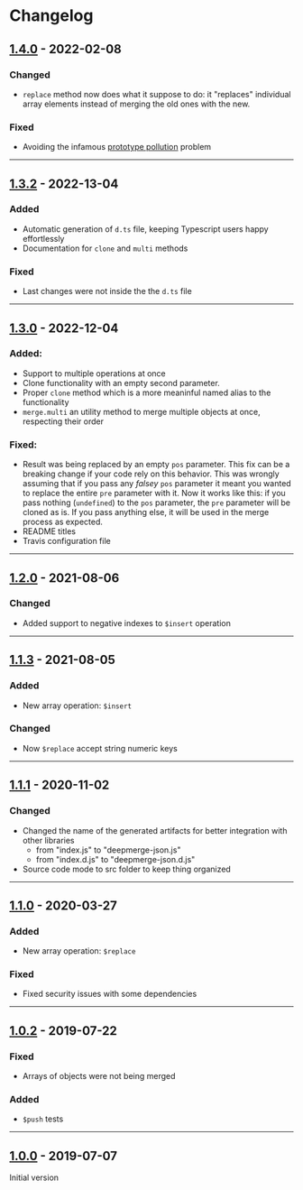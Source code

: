 # Changelog

## [1.4.0] - 2022-02-08

### Changed

-   `replace` method now does what it suppose to do: it "replaces" individual array elements instead of merging the old ones with the new.

### Fixed

-   Avoiding the infamous [prototype pollution](https://learn.snyk.io/lessons/prototype-pollution/javascript/) problem

---

## [1.3.2] - 2022-13-04

### Added

-   Automatic generation of `d.ts` file, keeping Typescript users happy effortlessly
-   Documentation for `clone` and `multi` methods

### Fixed

-   Last changes were not inside the the `d.ts` file

---

## [1.3.0] - 2022-12-04

### Added:

-   Support to multiple operations at once
-   Clone functionality with an empty second parameter.
-   Proper `clone` method which is a more meaninful named alias to the functionality
-   `merge.multi` an utility method to merge multiple objects at once, respecting their order

### Fixed:

-   Result was being replaced by an empty `pos` parameter. This fix can be a breaking change if your code rely on this behavior. This was wrongly assuming that if you pass any _falsey_ `pos` parameter it meant you wanted to replace the entire `pre` parameter with it. Now it works like this: if you pass nothing (`undefined`) to the `pos` parameter, the `pre` parameter will be cloned as is. If you pass anything else, it will be used in the merge process as expected.
-   README titles
-   Travis configuration file

---

## [1.2.0] - 2021-08-06

### Changed

-   Added support to negative indexes to `$insert` operation

---

## [1.1.3] - 2021-08-05

### Added

-   New array operation: `$insert`

### Changed

-   Now `$replace` accept string numeric keys

---

## [1.1.1] - 2020-11-02

### Changed

-   Changed the name of the generated artifacts for better integration with other libraries
    -   from "index.js" to "deepmerge-json.js"
    -   from "index.d.js" to "deepmerge-json.d.js"
-   Source code mode to src folder to keep thing organized

---

## [1.1.0] - 2020-03-27

### Added

-   New array operation: `$replace`

### Fixed

-   Fixed security issues with some dependencies

---

## [1.0.2] - 2019-07-22

### Fixed

-   Arrays of objects were not being merged

### Added

-   `$push` tests

---

## [1.0.0] - 2019-07-07

Initial version

[unreleased]: https://github.com/kleber-swf/deepmerge-json/tree/develop
[1.4.0]: https://github.com/kleber-swf/deepmerge-json/tree/v1.4.0
[1.3.2]: https://github.com/kleber-swf/deepmerge-json/tree/v1.3.2
[1.3.0]: https://github.com/kleber-swf/deepmerge-json/tree/v1.3.0
[1.2.0]: https://github.com/kleber-swf/deepmerge-json/tree/v1.2.0
[1.1.3]: https://github.com/kleber-swf/deepmerge-json/tree/v1.1.3
[1.1.1]: https://github.com/kleber-swf/deepmerge-json/tree/v1.1.1
[1.1.0]: https://github.com/kleber-swf/deepmerge-json/tree/v1.1.0
[1.0.2]: https://github.com/kleber-swf/deepmerge-json/tree/v1.0.2
[1.0.0]: https://github.com/kleber-swf/deepmerge-json/tree/v1.0.0
